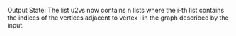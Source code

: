 Output State: The list u2vs now contains n lists where the i-th list contains the indices of the vertices adjacent to vertex i in the graph described by the input.